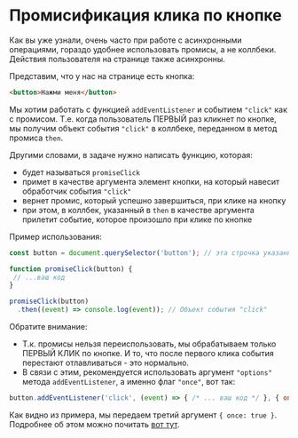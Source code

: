 # Промисификация клика по кнопке

Как вы уже узнали, очень часто при работе с асинхронными операциями, гораздо удобнее использовать промисы, а не коллбеки.
Действия пользователя на странице также асинхронны.

Представим, что у нас на странице есть кнопка:
```html
<button>Нажми меня</button>
```
Мы хотим работать с функцией `addEventListener` и событием `"click"` как с промисом. Т.е. когда пользователь ПЕРВЫЙ раз 
кликнет по кнопке, мы получим объект события `"click"` в коллбеке, переданном в метод промиса `then`.

Другими словами, в задаче нужно написать функцию, которая:
- будет называться `promiseClick`
- примет в качестве аргумента элемент кнопки, на который навесит обработчик события `"click"` 
- вернет промис, который успешно завершиться, при клике на кнопку
- при этом, в коллбек, указанный в `then` в качестве аргумента прилетит событие, которое произошло при клике по кнопке

Пример использования:
```js
const button = document.querySelector('button'); // эта строчка указанна для примера, и в коде вашего решения быть не должна.

function promiseClick(button) { 
 // ...ваш код
}

promiseClick(button)
  .then((event) => console.log(event)); // Объект события "click"
``` 

Обратите внимание:
- Т.к. промисы нельзя переиспользовать, мы обрабатываем только ПЕРВЫЙ КЛИК по кнопке. И то, что после первого клика события перестают отлавливаться - это нормально.
- В связи с этим, рекомендуется использовать аргумент `"options"` метода `addEventListener`, а именно флаг `"once"`, вот так:
```js
button.addEventListener('click', (event) => { /* ... ваш код */ }, { once: true });
```
Как видно из примера, мы передаем третий аргумент ```{ once: true }```. Подробнее об этом можно почитать [вот тут](https://learn.javascript.ru/introduction-browser-events#addeventlistener).



